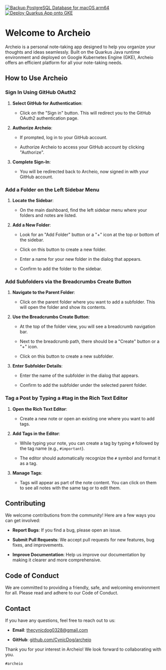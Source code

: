 [![Backup PostgreSQL Database for macOS arm64](https://github.com/CynicDog/archeio/actions/workflows/psql-backup-macOS-arm64.yml/badge.svg)](https://github.com/CynicDog/archeio/actions/workflows/psql-backup-macOS-arm64.yml)
[![Deploy Quarkus App onto GKE](https://github.com/CynicDog/archeio/actions/workflows/deploy-quarkus-to-gke.yml/badge.svg)](https://github.com/CynicDog/archeio/actions/workflows/deploy-quarkus-to-gke.yml)

# Welcome to Archeio

Archeio is a personal note-taking app designed to help you organize your thoughts and ideas seamlessly. Built on the Quarkus Java runtime environment and deployed on Google Kubernetes Engine (GKE), Archeio offers an efficient platform for all your note-taking needs.

## How to Use Archeio

### Sign In Using GitHub OAuth2

1. **Select GitHub for Authentication**:

   - Click on the "Sign in" button. This will redirect you to the GitHub OAuth2 authentication page.

2. **Authorize Archeio**:

   - If prompted, log in to your GitHub account.

   - Authorize Archeio to access your GitHub account by clicking "Authorize".

3. **Complete Sign-In**:

   - You will be redirected back to Archeio, now signed in with your GitHub account.

### Add a Folder on the Left Sidebar Menu

1. **Locate the Sidebar**:

   - On the main dashboard, find the left sidebar menu where your folders and notes are listed.

2. **Add a New Folder**:

   - Look for an "Add Folder" button or a "+" icon at the top or bottom of the sidebar.

   - Click on this button to create a new folder.

   - Enter a name for your new folder in the dialog that appears.

   - Confirm to add the folder to the sidebar.

### Add Subfolders via the Breadcrumbs Create Button

1. **Navigate to the Parent Folder**:

   - Click on the parent folder where you want to add a subfolder. This will open the folder and show its contents.

2. **Use the Breadcrumbs Create Button**:

   - At the top of the folder view, you will see a breadcrumb navigation bar.

   - Next to the breadcrumb path, there should be a "Create" button or a "+" icon.

   - Click on this button to create a new subfolder.

3. **Enter Subfolder Details**:

   - Enter the name of the subfolder in the dialog that appears.

   - Confirm to add the subfolder under the selected parent folder.

### Tag a Post by Typing a #tag in the Rich Text Editor

1. **Open the Rich Text Editor**:

   - Create a new note or open an existing one where you want to add tags.

2. **Add Tags in the Editor**:

   - While typing your note, you can create a tag by typing `#` followed by the tag name (e.g., `#important`).

   - The editor should automatically recognize the `#` symbol and format it as a tag.

3. **Manage Tags**:

   - Tags will appear as part of the note content. You can click on them to see all notes with the same tag or to edit them.

## Contributing

We welcome contributions from the community! Here are a few ways you can get involved:

- **Report Bugs**: If you find a bug, please open an issue.

- **Submit Pull Requests**: We accept pull requests for new features, bug fixes, and improvements.

- **Improve Documentation**: Help us improve our documentation by making it clearer and more comprehensive.

## Code of Conduct

We are committed to providing a friendly, safe, and welcoming environment for all. Please read and adhere to our Code of Conduct.

## Contact

If you have any questions, feel free to reach out to us:

- **Email**: thecynicdog0328@gmail.com

- **GitHub**: [github.com/CynicDog/archeio](https://github.com/CynicDog/archeio)

Thank you for your interest in Archeio! We look forward to collaborating with you.

`#archeio`


